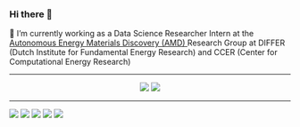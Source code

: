### Hi there 👋

<!--
**cihanyatbaz/cihanyatbaz** is a ✨ _special_ ✨ repository because its `README.md` (this file) appears on your GitHub profile.

Here are some ideas to get you started:

- 🔭 I’m currently working on RedDB Project at DIFFER. I take part in the Pre-Processing, EDA and Modeling parts of the RedDB project. 
- 🌱 I’m currently learning ... 
- 👯 I’m looking to collaborate on ...
- 🤔 I’m looking for help with ...
- 💬 Ask me about ...
- 📫 How to reach me: ... 
- 😄 Pronouns: ...
- ⚡ Fun fact: ...
 
?color=black

Update README.md 
   

-->

🔭 </a>I’m currently working as a Data Science Researcher Intern at the <a href ="https://www.amdlab.nl/people/cyatbaz/">Autonomous Energy Materials Discovery (AMD) </a> Research Group at DIFFER (Dutch Institute for Fundamental Energy Research) and CCER (Center for Computational Energy Research) </a>


-----------------------------------------------------------------------------------------------------------------------------------


<p align="center"> 
  <img src="https://github-readme-stats.vercel.app/api/top-langs/?username=cihanyatbaz&layout=compact&theme=dark&hide=c,makefile" />
  <img src="https://github-readme-stats.vercel.app/api?username=cihanyatbaz&show_icons=true&theme=dark&line_height=27" />
</p>


-----------------------------------------------------------------------------------------------------------------------------------
  
[![](https://img.shields.io/badge/LinkedIn-%230077B5.svg?&style=flat&logo=linkedin&logoColor=white)](https://www.linkedin.com/in/cihanyatbaz/)
[![](https://img.shields.io/badge/Kaggle-%2312100E.svg?&style=flat?labelColor=blue?color=blue&logo=kaggle&logoColor=blue)](https://www.kaggle.com/cihanyatbaz)
[![](https://img.shields.io/badge/HackerRank-2EC866?style=flat&logo=HackerRank&logoColor=black)](https://www.hackerrank.com/cihanyatbaz)
[![](https://img.shields.io/badge/Email-cihanyatbaz%40gmail.com-red)](mailto:cihanyatbaz@gmail.com) 
![](https://komarev.com/ghpvc/?username=cihanyatbaz&color=blue)


